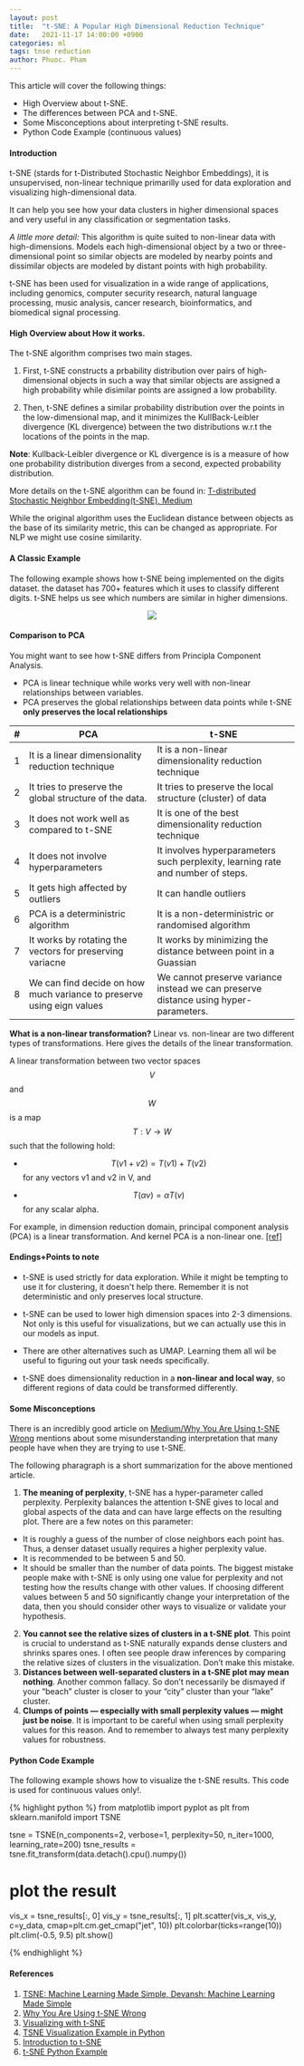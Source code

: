 ```yaml
---
layout: post
title:  "t-SNE: A Popular High Dimensional Reduction Technique"
date:   2021-11-17 14:00:00 +0900
categories: ml
tags: tnse reduction
author: Phuoc. Pham
---
```



This article will cover the following things:
- High Overview about t-SNE.
- The differences between PCA and t-SNE.
- Some Misconceptions about interpreting t-SNE results.
- Python Code Example (continuous values)


#### **Introduction**
t-SNE (stards for t-Distributed Stochastic Neighbor Embeddings), it is unsupervised, non-linear technique primarilly used for data exploration and visualizing high-dimensional data.

It can help you see how your data clusters in higher dimensional spaces and very useful in any classification or segmentation tasks.

*A little more detail:*
This algorithm is quite suited to non-linear data with high-dimensions. 
Models each high-dimensional object by a two or three-dimensional point so similar objects are modeled by nearby points and dissimilar objects are modeled by distant points with high probability.

t-SNE has been used for visualization in a wide range of applications, including genomics, computer security research, natural language processing, music analysis, cancer research, bioinformatics, and biomedical signal processing.


#### **High Overview about How it works.**

The t-SNE algorithm comprises two main stages.
1. First, t-SNE constructs a prbability distribution over pairs of high-dimensional objects in such a way that similar objects are assigned a high probability while disimilar points are assigned a low probability.

2. Then, t-SNE defines a similar probability distribution over the points in the low-dimensional map, and it minimizes the KullBack-Leibler divergence (KL divergence) between the two distributions w.r.t the locations of the points in the map.

**Note**: Kullback-Leibler divergence or KL divergence is is a measure of how one probability distribution diverges from a second, expected probability distribution.

More details on the t-SNE algorithm can be found in: [T-distributed Stochastic Neighbor Embedding(t-SNE), Medium](https://towardsdatascience.com/t-distributed-stochastic-neighbor-embedding-t-sne-bb60ff109561)

While the original algorithm uses the Euclidean distance between objects as the base of its similarity metric, this can be changed as appropriate. For NLP we might use cosine similarity.

#### **A Classic Example**
The following example shows how t-SNE being implemented on the digits dataset. the dataset has 700+ features which it uses to classify different digits. t-SNE helps us see which numbers are similar in higher dimensions.

<p align="center">
  <img src="http://nlml.github.io/images/tsne/tsne-mnist.png">
</p>

#### **Comparison to PCA**
You might want to see how t-SNE differs from Principla Component Analysis.
- PCA is linear technique while works very well with non-linear relationships between variables.
- PCA preserves the global relationships between data points while t-SNE **only preserves the local relationships**

| # | PCA                                                                   | t-SNE                                                                                |
|---|-----------------------------------------------------------------------|--------------------------------------------------------------------------------------|
| 1 | It is a linear dimensionality reduction technique                     | It is a non-linear dimensionality reduction technique                                |
| 2 | It tries to preserve the global structure of the data.                | It tries to preserve the local structure (cluster) of data                           |
| 3 | It does not work well as compared to t-SNE                            | It is one of the best dimensionality reduction technique                             |
| 4 | It does not involve hyperparameters                                   | It involves hyperparameters such perplexity, learning rate and number of steps.      |
| 5 | It gets high affected by outliers                                     | It can handle outliers                                                               |
| 6 | PCA is a deterministric algorithm                                     | It is a non-deterministric or randomised algorithm                                   |
| 7 | It works by rotating the vectors for preserving variacne              | It works by minimizing the distance between point in a Guassian                      |
| 8 | We can find decide on how much variance to preserve using eign values | We cannot preserve variance instead we can preserve distance using hyper-parameters. |


**What is a non-linear transformation?**
Linear vs. non-linear are two different types of transformations. Here gives the details of the linear transformation.


A linear transformation between two vector spaces $$V$$ and $$W$$ is a map $$T:V \to W$$ such that the following hold:

- $$T(v1+v2)=T(v1)+T(v2)$$ for any vectors v1 and v2 in V, and

- $$T(\alpha v)=\alpha T(v)$$ for any scalar alpha.


For example, in dimension reduction domain, principal component analysis (PCA) is a linear transformation. And kernel PCA is a non-linear one. [[ref]](https://stats.stackexchange.com/questions/319771/linear-versus-nonlinear-dimensionality-reduction-techniques)





#### **Endings+Points to note**

- t-SNE is used strictly for data exploration. While it might be tempting to use it for clustering, it doesn't help there. Remember it is not deterministic and only preserves local structure.
- t-SNE can be used to lower high dimension spaces into 2-3 dimensions. Not only is this useful for visualizations, but we can actually use this in our models as input.
- There are other alternatives such as UMAP. Learning them all wil be useful to figuring out your task needs specifically.

- t-SNE does dimensionality reduction in a **non-linear and local way**, so different regions of data could be transformed differently.


#### **Some Misconceptions**

There is an incredibly good article on [Medium/Why You Are Using t-SNE Wrong](https://towardsdatascience.com/why-you-are-using-t-sne-wrong-502412aab0c0) mentions about some misunderstanding interpretation that many people have when they are trying to use t-SNE.

The following pharagraph is a short summarization for the above mentioned article.

1. **The meaning of perplexity**, t-SNE has a hyper-parameter called perplexity. Perplexity balances the attention t-SNE gives to local and global aspects of the data and can have large effects on the resulting plot. There are a few notes on this parameter:
- It is roughly a guess of the number of close neighbors each point has. Thus, a denser dataset usually requires a higher perplexity value.
- It is recommended to be between 5 and 50.
- It should be smaller than the number of data points.
The biggest mistake people make with t-SNE is only using one value for perplexity and not testing how the results change with other values. If choosing different values between 5 and 50 significantly change your interpretation of the data, then you should consider other ways to visualize or validate your hypothesis.

2. **You cannot see the relative sizes of clusters in a t-SNE plot**. This point is crucial to understand as t-SNE naturally expands dense clusters and shrinks spares ones. I often see people draw inferences by comparing the relative sizes of clusters in the visualization. Don’t make this mistake.
3. **Distances between well-separated clusters in a t-SNE plot may mean nothing**. Another common fallacy. So don’t necessarily be dismayed if your “beach” cluster is closer to your “city” cluster than your “lake” cluster.
4. **Clumps of points — especially with small perplexity values — might just be noise**. It is important to be careful when using small perplexity values for this reason. And to remember to always test many perplexity values for robustness.



#### **Python Code Example**
The following example shows how to visualize the t-SNE results. This code is used for continuous values only!.

{% highlight python %}
from matplotlib import pyplot as plt
from sklearn.manifold import TSNE

tsne = TSNE(n_components=2, verbose=1, 
		perplexity=50, n_iter=1000, learning_rate=200)
tsne_results = tsne.fit_transform(data.detach().cpu().numpy())

# plot the result
vis_x = tsne_results[:, 0]
vis_y = tsne_results[:, 1]
plt.scatter(vis_x, vis_y, c=y_data, cmap=plt.cm.get_cmap("jet", 10))
plt.colorbar(ticks=range(10))
plt.clim(-0.5, 9.5)
plt.show()

{% endhighlight %}

#### **References**

1. [TSNE: Machine Learning Made Simple, Devansh: Machine Learning Made Simple](https://www.youtube.com/watch?v=T8Gx9HavTxg&ab_channel=Devansh%3AMachineLearningMadeSimple)
2. [Why You Are Using t-SNE Wrong](https://towardsdatascience.com/why-you-are-using-t-sne-wrong-502412aab0c0)
3. [Visualizing with t-SNE](https://indicodata.ai/blog/visualizing-with-t-sne/)
4. [TSNE Visualization Example in Python](https://www.datatechnotes.com/2020/11/tsne-visualization-example-in-python.html)
5. [Introduction to t-SNE](https://www.datacamp.com/community/tutorials/introduction-t-sne)
6. [t-SNE Python Example](https://towardsdatascience.com/t-sne-python-example-1ded9953f26)